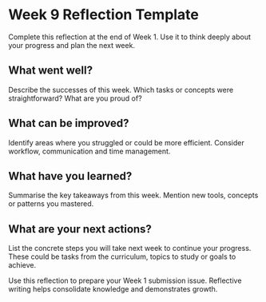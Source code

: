 # Week 9 Reflection Template

Complete this reflection at the end of Week 1.  Use it to think deeply about your progress and plan the next week.

## What went well?

Describe the successes of this week.  Which tasks or concepts were straightforward?  What are you proud of?

## What can be improved?

Identify areas where you struggled or could be more efficient.  Consider workflow, communication and time management.

## What have you learned?

Summarise the key takeaways from this week.  Mention new tools, concepts or patterns you mastered.

## What are your next actions?

List the concrete steps you will take next week to continue your progress.  These could be tasks from the curriculum, topics to study or goals to achieve.

Use this reflection to prepare your Week 1 submission issue.  Reflective writing helps consolidate knowledge and demonstrates growth.